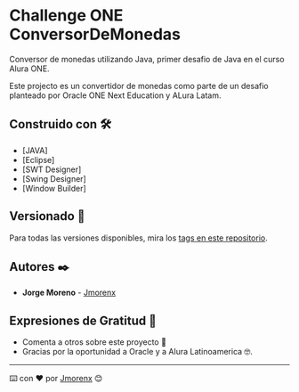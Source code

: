 # Challenge ONE ConversorDeMonedas

Conversor de monedas utilizando Java, primer desafio de Java en el curso Alura ONE.

Este projecto es un convertidor de monedas como parte de un desafio planteado por Oracle ONE Next Education y ALura Latam.


## Construido con 🛠️

* [JAVA]
* [Eclipse]
* [SWT Designer]
* [Swing Designer]
* [Window Builder]

## Versionado 📌

Para todas las versiones disponibles, mira los [tags en este repositorio](https://github.com/tu/proyecto/tags).

## Autores ✒️

* **Jorge Moreno** - [Jmorenx](https://github.com/Jmorenx) 

## Expresiones de Gratitud 🎁

* Comenta a otros sobre este proyecto 📢
* Gracias por la oportunidad a Oracle y a Alura Latinoamerica 🤓.

---
⌨️ con ❤️ por [Jmorenx](https://github.com/Jmorenx) 😊
